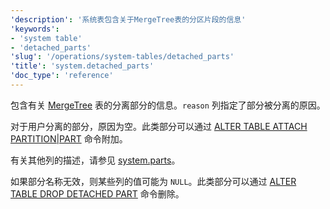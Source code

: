 ```yaml
---
'description': '系统表包含关于MergeTree表的分区片段的信息'
'keywords':
- 'system table'
- 'detached_parts'
'slug': '/operations/system-tables/detached_parts'
'title': 'system.detached_parts'
'doc_type': 'reference'
---
```


包含有关 [MergeTree](../../engines/table-engines/mergetree-family/mergetree.md) 表的分离部分的信息。`reason` 列指定了部分被分离的原因。

对于用户分离的部分，原因为空。此类部分可以通过 [ALTER TABLE ATTACH PARTITION\|PART](/sql-reference/statements/alter/partition#attach-partitionpart) 命令附加。

有关其他列的描述，请参见 [system.parts](../../operations/system-tables/parts.md)。

如果部分名称无效，则某些列的值可能为 `NULL`。此类部分可以通过 [ALTER TABLE DROP DETACHED PART](/sql-reference/statements/alter/partition#drop-detached-partitionpart) 命令删除。
